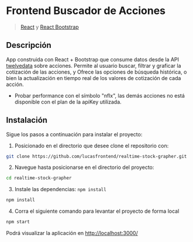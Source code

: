 # Frontend Buscador de Acciones

> [React](https://reactjs.org/) y [React Bootstrap](https://react-bootstrap.github.io) 

## Descripción
App construida con  React + Bootstrap que consume datos desde la API [twelvedata](https://api.twelvedata.com/) sobre acciones. Permite al usuario buscar, filtrar y graficar la cotización de las acciones, y Ofrece las opciones de búsqueda histórica, o bien la actualización en tiempo real de los valores de cotización de cada acción.  
- Probar performance con el símbolo "nflx", las demás acciones no está disponible con el plan de la apiKey utilizada.
## Instalación
Sigue los pasos a continuación para instalar el proyecto:

1. Posicionado en el directorio que desee clone el repositorio con: 

```bash
git clone https://github.com/lucasfrontend/realtime-stock-grapher.git
```
2. Navegue hasta posicionarse en el directorio del proyecto: 

```bash
cd realtime-stock-grapher
```

3. Instale las dependencias: `npm install`
```bash
npm install
```

4. Corra el siguiente comando para levantar el proyecto de forma local
```bash
npm start
```

Podrá visualizar la aplicación en [http://localhost:3000/](http://localhost:3000/) 
